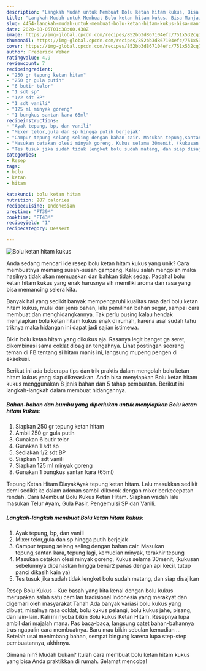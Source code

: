 ```yaml
---
description: "Langkah Mudah untuk Membuat Bolu ketan hitam kukus, Bisa Manjain Lidah"
title: "Langkah Mudah untuk Membuat Bolu ketan hitam kukus, Bisa Manjain Lidah"
slug: 4454-langkah-mudah-untuk-membuat-bolu-ketan-hitam-kukus-bisa-manjain-lidah
date: 2020-08-05T01:38:00.438Z
image: https://img-global.cpcdn.com/recipes/852bb3d867104efc/751x532cq70/bolu-ketan-hitam-kukus-foto-resep-utama.jpg
thumbnail: https://img-global.cpcdn.com/recipes/852bb3d867104efc/751x532cq70/bolu-ketan-hitam-kukus-foto-resep-utama.jpg
cover: https://img-global.cpcdn.com/recipes/852bb3d867104efc/751x532cq70/bolu-ketan-hitam-kukus-foto-resep-utama.jpg
author: Frederick Weber
ratingvalue: 4.9
reviewcount: 7
recipeingredient:
- "250 gr tepung ketan hitam"
- "250 gr gula putih"
- "6 butir telor"
- "1 sdt sp"
- "1/2 sdt BP"
- "1 sdt vanili"
- "125 ml minyak goreng"
- "1 bungkus santan kara 65ml"
recipeinstructions:
- "Ayak tepung, bp, dan vanili"
- "Mixer telor,gula dan sp hingga putih berjejak"
- "Campur tepung selang seling dengan bahan cair. Masukan tepung,santan kara, tepung lagi, kemudian minyak, terakhir tepung"
- "Masukan cetakan olesi minyak goreng, Kukus selama 30menit, (kukusan sebelumnya dipanaskan hingga benar2 panas dengan api kecil, tutup panci dikasih kain ya)"
- "Tes tusuk jika sudah tidak lengket bolu sudah matang, dan siap disajikan"
categories:
- Resep
tags:
- bolu
- ketan
- hitam

katakunci: bolu ketan hitam 
nutrition: 287 calories
recipecuisine: Indonesian
preptime: "PT39M"
cooktime: "PT43M"
recipeyield: "1"
recipecategory: Dessert

---
```



![Bolu ketan hitam kukus](https://img-global.cpcdn.com/recipes/852bb3d867104efc/751x532cq70/bolu-ketan-hitam-kukus-foto-resep-utama.jpg)

Anda sedang mencari ide resep bolu ketan hitam kukus yang unik? Cara membuatnya memang susah-susah gampang. Kalau salah mengolah maka hasilnya tidak akan memuaskan dan bahkan tidak sedap. Padahal bolu ketan hitam kukus yang enak harusnya sih memiliki aroma dan rasa yang bisa memancing selera kita.

Banyak hal yang sedikit banyak mempengaruhi kualitas rasa dari bolu ketan hitam kukus, mulai dari jenis bahan, lalu pemilihan bahan segar, sampai cara membuat dan menghidangkannya. Tak perlu pusing kalau hendak menyiapkan bolu ketan hitam kukus enak di rumah, karena asal sudah tahu triknya maka hidangan ini dapat jadi sajian istimewa.

Bikin bolu ketan hitam yang dikukus aja. Rasanya legit banget ga seret, dikombinasi sama coklat dibagian tengahnya. Lihat postingan seorang teman di FB tentang si hitam manis ini, langsung mupeng pengen di eksekusi.


Berikut ini ada beberapa tips dan trik praktis dalam mengolah bolu ketan hitam kukus yang siap dikreasikan. Anda bisa menyiapkan Bolu ketan hitam kukus menggunakan 8 jenis bahan dan 5 tahap pembuatan. Berikut ini langkah-langkah dalam membuat hidangannya.

<!--inarticleads1-->

##### Bahan-bahan dan bumbu yang diperlukan untuk menyiapkan Bolu ketan hitam kukus:

1. Siapkan 250 gr tepung ketan hitam
1. Ambil 250 gr gula putih
1. Gunakan 6 butir telor
1. Gunakan 1 sdt sp
1. Sediakan 1/2 sdt BP
1. Siapkan 1 sdt vanili
1. Siapkan 125 ml minyak goreng
1. Gunakan 1 bungkus santan kara (65ml)


Tepung Ketan Hitam DiayakAyak tepung ketan hitam. Lalu masukkan sedikit demi sedikit ke dalam adonan sambil dikocok dengan mixer berkecepatan rendah. Cara Membuat Bolu Kukus Ketan Hitam. Siapkan wadah lalu masukan Telur Ayam, Gula Pasir, Pengemulsi SP dan Vanili. 

<!--inarticleads2-->

##### Langkah-langkah membuat Bolu ketan hitam kukus:

1. Ayak tepung, bp, dan vanili
1. Mixer telor,gula dan sp hingga putih berjejak
1. Campur tepung selang seling dengan bahan cair. Masukan tepung,santan kara, tepung lagi, kemudian minyak, terakhir tepung
1. Masukan cetakan olesi minyak goreng, Kukus selama 30menit, (kukusan sebelumnya dipanaskan hingga benar2 panas dengan api kecil, tutup panci dikasih kain ya)
1. Tes tusuk jika sudah tidak lengket bolu sudah matang, dan siap disajikan


Resep Bolu Kukus - Kue basah yang kita kenal dengan bolu kukus merupakan salah satu cemilan tradisional Indonesia yang merakyat dan digemari oleh masyarakat Tanah Ada banyak variasi bolu kukus yang dibuat, misalnya rasa coklat, bolu kukus pelangi, bolu kukus jahe, pisang, dan lain-lain. Kali ini nyoba bikin Bolu kukus Ketan Hitam. Resepnya lupa ambil dari majalah mana. Pas baca-baca, langsung catet bahan-bahannya trus ngapalin cara membuatnya. Baru mau bikin sebulan kemudian … Setelah usai menimbang bahan, sempat bingung karena lupa step-step pembuatannya, akhirnya. 

Gimana nih? Mudah bukan? Itulah cara membuat bolu ketan hitam kukus yang bisa Anda praktikkan di rumah. Selamat mencoba!
